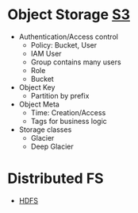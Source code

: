 # Object Storage [S3](https://www.youtube.com/watch?v=VC0k-noNwOU)
* Authentication/Access control
  * Policy: Bucket, User
  * IAM User
  * Group contains many users
  * Role
  * Bucket
* Object Key
  * Partition by prefix
* Object Meta
  * Time: Creation/Access
  * Tags for business logic
* Storage classes
  * Glacier
  * Deep Glacier

# Distributed FS
* [HDFS](https://www.youtube.com/watch?v=GJYEsEEfjvk&t=616s)
